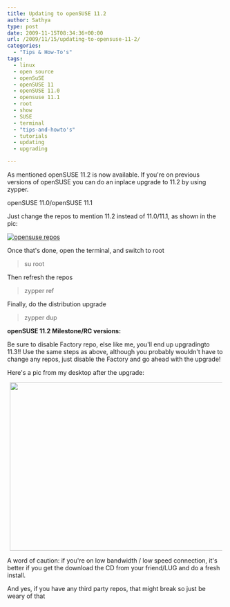 ```yaml
---
title: Updating to openSUSE 11.2
author: Sathya
type: post
date: 2009-11-15T08:34:36+00:00
url: /2009/11/15/updating-to-opensuse-11-2/
categories:
  - "Tips & How-To's"
tags:
  - linux
  - open source
  - openSuSE
  - openSUSE 11
  - openSUSE 11.0
  - opensuse 11.1
  - root
  - show
  - SUSE
  - terminal
  - "tips-and-howto's"
  - tutorials
  - updating
  - upgrading

---
```

As mentioned openSUSE 11.2 is now available. If you're on previous versions of openSUSE you can do an inplace upgrade to 11.2 by using zypper.

openSUSE 11.0/openSUSE 11.1

Just change the repos to mention 11.2 instead of 11.0/11.1, as shown in the pic:

<!--more-->

[<img class="aligncenter size-medium wp-image-796" title="opensuse repos" src="https://sathyasays.com/wp-content/uploads/2009/11/opensuse-repos-300x155.jpg" alt="opensuse repos"   srcset="https://sathyasays.com/wp-content/uploads/2009/11/opensuse-repos-300x155.jpg 300w, https://sathyasays.com/wp-content/uploads/2009/11/opensuse-repos.jpeg 1001w" sizes="(max-width: 300px) 100vw, 300px" />][1]

Once that's done, open the terminal, and switch to root

> su root

Then refresh the repos

> zypper ref

Finally, do the distribution upgrade

> zypper dup

**openSUSE 11.2 Milestone/RC versions:**

Be sure to disable Factory repo, else like me, you'll end up upgradingto 11.3!! Use the same steps as above, although you probably wouldn't have to change any repos, just disable the Factory and go ahead with the upgrade!

Here's a pic from my desktop after the upgrade:

<a id="aptureLink_48N5sHAeLS" style="margin: 0pt auto; padding: 0px 6px; text-align: center; display: block;" href="https://apture.s3.amazonaws.com/00000124f6f3ff797b1b4ed9007f000000000001.opensuse%20desky.jpeg"><img style="border: 0px none;" title="opensuse desky" src="https://apture.s3.amazonaws.com/00000124f6f3ff797b1b4ed9007f000000000001.opensuse%20desky.jpeg" alt="" width="622.96px" height="389.35px" /></a>

A word of caution: if you're on low bandwidth / low speed connection, it's better if you get the download the CD from your friend/LUG and do a fresh install.

And yes, if you have any third party repos, that might break so just be weary of that

 [1]: https://sathyasays.com/wp-content/uploads/2009/11/opensuse-repos.jpeg
